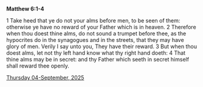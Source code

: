 **Matthew 6:1-4**

1 Take heed that ye do not your alms before men, to be seen of them: otherwise ye have no reward of your Father which is in heaven. 2 Therefore when thou doest thine alms, do not sound a trumpet before thee, as the hypocrites do in the synagogues and in the streets, that they may have glory of men. Verily I say unto you, They have their reward. 3 But when thou doest alms, let not thy left hand know what thy right hand doeth: 4 That thine alms may be in secret: and thy Father which seeth in secret himself shall reward thee openly.

[Thursday 04-September, 2025](https://getbible.life/kjv/Matthew/6/1-4)
